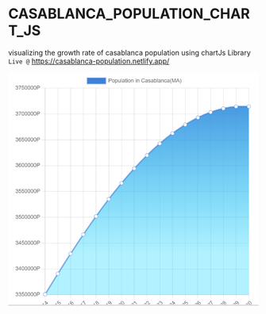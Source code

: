 # CASABLANCA_POPULATION_CHART_JS
visualizing the growth rate of casablanca population using chartJs Library `Live @` https://casablanca-population.netlify.app/

![Visualizing Data](https://github.com/Wiran-Larbi/CASABLANCA_POPULATION_CHART_JS/blob/main/design-3.png)
